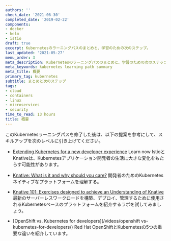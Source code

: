 ```yaml
---
authors: ''
check_date: '2021-06-30'
completed_date: '2019-02-22'
components:
- docker
- helm
- istio
draft: true
excerpt: Kubernetesのラーニングパスのまとめと、学習のための次のステップ。
last_updated: '2021-05-27'
menu_order: 3
meta_description: Kubernetesのラーニングパスのまとめと、学習のための次のステップ。
meta_keywords: kubernetes learning path summary
meta_title: 概要
primary_tag: kubernetes
subtitle: まとめと次のステップ
tags:
- cloud
- containers
- linux
- microservices
- security
time_to_read: 13 hours
title: 概要
---
```


このKubernetesラーニングパスを修了した後は、以下の提案を参考にして、スキルアップを次のレベルに引き上げてください。

* [Extending Kubernetes for a new developer experience](/blogs/extending-kubernetes-for-a-new-developer-experience/)
  Learn now IstioとKnativeは、Kubernetesアプリケーション開発者の生活に大きな変化をもたらす可能性があります。

* [Knative: What is it and why should you care?](/articles/knative-what-is-it-why-you-should-care/)
  開発者のためのKubernetesネイティブなプラットフォームを理解する。

* [Knative 101: Exercises designed to achieve an Understanding of Knative](/tutorials/knative-101-lab/)
  最新のサーバーレスワークロードを構築、デプロイ、管理するために使用されるKubernetesベースのプラットフォームを紹介するラボを試してみましょう。

* [OpenShift vs. Kubernetes for developers](/videos/openshift vs-kubernetes-for-developers/)
  Red Hat OpenShiftとKubernetesの5つの重要な違いを紹介しています。
